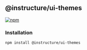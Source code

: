 ## @instructure/ui-themes

[npm]: https://img.shields.io/npm/v/@instructure/ui-themes.svg
[npm-url]: https://npmjs.com/package/@instructure/ui-themes

[![npm][npm]][npm-url]

### Installation

```sh
npm install @instructure/ui-themes
```
